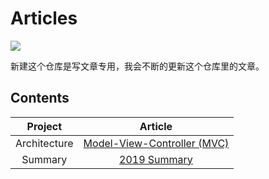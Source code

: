 # Articles


![](https://github.com/liuzhongning/Articles/blob/master/resources/Articles.jpg)


新建这个仓库是写文章专用，我会不断的更新这个仓库里的文章。

## Contents

| Project | Article |
|:-------:|:-------:|
| Architecture | [Model-View-Controller (MVC)](https://github.com/liuzhongning/Articles/blob/master/contents/Model-View-Controller%20(MVC).md)|
| Summary | [2019 Summary](https://github.com/liuzhongning/Articles/blob/master/contents/2019年终总结.md)|